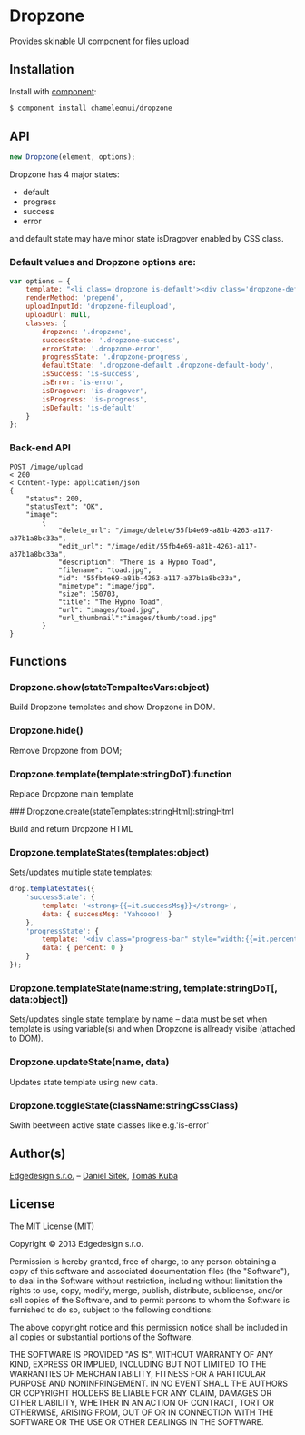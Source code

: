 # Dropzone

Provides skinable UI component for files upload

## Installation

Install with [component](http://component.io):

```sh
$ component install chameleonui/dropzone
```

## API

```js
new Dropzone(element, options);
```

Dropzone has 4 major states:
- default
- progress
- success
- error

and default state may have minor state isDragover enabled by CSS class.

### Default values and Dropzone options are:

```js
var options = {
    template: "<li class='dropzone is-default'><div class='dropzone-default'><div class='dropzone-default-body'>{{=it.defaultState}}</div><div class='dropzone-dragover-body'><i class='icon-plus'></i><div class='dropzone-icon-title'>Place items here</div></div><div class='dropzone-active-area'><input id='dropzone-fileupload' type='file' name='{{=it.inputName}}' {{=it.multiple}}></div></div><div class='dropzone-success'>{{=it.successState}}</div><a href='#' class='dropzone-error'>{{=it.errorState}}</a><div class='dropzone-progress'>{{=it.progressState}}</div></li>",
    renderMethod: 'prepend',
    uploadInputId: 'dropzone-fileupload',
    uploadUrl: null,
    classes: {
        dropzone: '.dropzone',
        successState: '.dropzone-success',
        errorState: '.dropzone-error',
        progressState: '.dropzone-progress',
        defaultState: '.dropzone-default .dropzone-default-body',
        isSuccess: 'is-success',
        isError: 'is-error',
        isDragover: 'is-dragover',
        isProgress: 'is-progress',
        isDefault: 'is-default'
    }
};
```

### Back-end API

```
POST /image/upload
< 200
< Content-Type: application/json
{
    "status": 200,
    "statusText": "OK",
    "image":
        {
            "delete_url": "/image/delete/55fb4e69-a81b-4263-a117-a37b1a8bc33a",
            "edit_url": "/image/edit/55fb4e69-a81b-4263-a117-a37b1a8bc33a",
            "description": "There is a Hypno Toad",
            "filename": "toad.jpg",
            "id": "55fb4e69-a81b-4263-a117-a37b1a8bc33a",
            "mimetype": "image/jpg",
            "size": 150703,
            "title": "The Hypno Toad",
            "url": "images/toad.jpg",
            "url_thumbnail":"images/thumb/toad.jpg"
        }
}
```

## Functions

### Dropzone.show(stateTempaltesVars:object)

Build Dropzone templates and show Dropzone in DOM.

### Dropzone.hide()

Remove Dropzone from DOM;

### Dropzone.template(template:stringDoT):function

Replace Dropzone main template

### Dropzone.create(stateTemplates:stringHtml):stringHtml

Build and return Dropzone HTML

### Dropzone.templateStates(templates:object)

Sets/updates multiple state templates:

```js
drop.templateStates({
    'successState': {
        template: '<strong>{{=it.successMsg}}</strong>', 
        data: { successMsg: 'Yahoooo!' }
    },
    'progressState': {
        template: '<div class="progress-bar" style="width:{{=it.percent}}%;"></div>',
        data: { percent: 0 }
    }
});
```

### Dropzone.templateState(name:string, template:stringDoT[, data:object])

Sets/updates single state template by name – data must be set when template is using variable(s) and
when Dropzone is allready visibe (attached to DOM).

### Dropzone.updateState(name, data)

Updates state template using new data.

### Dropzone.toggleState(className:stringCssClass)

Swith beetween active state classes like e.g.'is-error'


## Author(s)

[Edgedesign s.r.o.](http://www.edgedesing.cz) – [Daniel Sitek](https://github.com/danielsitek), [Tomáš Kuba](https://github.com/tomaskuba)

## License

The MIT License (MIT)

Copyright © 2013 Edgedesign s.r.o.

Permission is hereby granted, free of charge, to any person obtaining a copy
of this software and associated documentation files (the "Software"), to deal
in the Software without restriction, including without limitation the rights
to use, copy, modify, merge, publish, distribute, sublicense, and/or sell
copies of the Software, and to permit persons to whom the Software is
furnished to do so, subject to the following conditions:

The above copyright notice and this permission notice shall be included in
all copies or substantial portions of the Software.

THE SOFTWARE IS PROVIDED "AS IS", WITHOUT WARRANTY OF ANY KIND, EXPRESS OR
IMPLIED, INCLUDING BUT NOT LIMITED TO THE WARRANTIES OF MERCHANTABILITY,
FITNESS FOR A PARTICULAR PURPOSE AND NONINFRINGEMENT. IN NO EVENT SHALL THE
AUTHORS OR COPYRIGHT HOLDERS BE LIABLE FOR ANY CLAIM, DAMAGES OR OTHER
LIABILITY, WHETHER IN AN ACTION OF CONTRACT, TORT OR OTHERWISE, ARISING FROM,
OUT OF OR IN CONNECTION WITH THE SOFTWARE OR THE USE OR OTHER DEALINGS IN
THE SOFTWARE.
